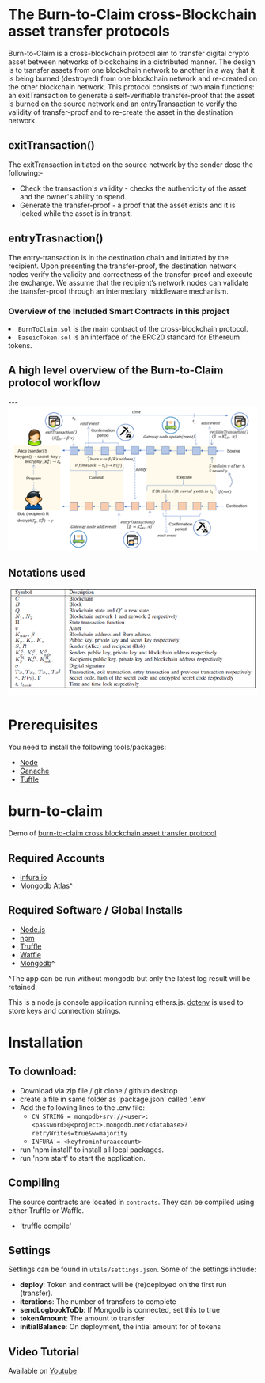 # The Burn-to-Claim cross-Blockchain asset transfer protocols
Burn-to-Claim is a cross-blockchain protocol aim to transfer digital crypto asset between networks of blockchains in a distributed manner. The design is to transfer assets from one blockchain network to another in a way that it is being burned (destroyed) from one blockchain network and re-created on the other blockchain network.
This protocol consists of two main functions: an exitTransaction to generate a self-verifiable transfer-proof that the asset is burned on the source network and an entryTransaction to verify the validity of transfer-proof and to re-create the asset in the destination network.

## exitTransaction()
The exitTransaction initiated on the source network by the sender dose the following:-
- Check the transaction's validity - checks the authenticity of the asset and the owner's ability to spend.
- Generate the transfer-proof - a proof that the asset exists and it is locked while the asset is in transit. 
## entryTrasnaction()
The entry-transaction is in the destination chain and initiated by the recipient. Upon presenting the transfer-proof, the destination network nodes verify the validity and correctness of the transfer-proof and execute the exchange. We assume that the recipient’s network nodes can validate the transfer-proof through an intermediary middleware mechanism.

### Overview of the Included Smart Contracts in this project

<li><code>BurnToClaim.sol</code> is the main contract of the cross-blockchain protocol.</li>
<li><code>BaseicToken.sol</code> is an interface of the ERC20 standard for Ethereum tokens.</li>


## A high level overview of the Burn-to-Claim protocol workflow

---![](/images/graphicalAbstract.png?raw=true)

## Notations used
<img src="./images/notations.png">


# Prerequisites
You need to install the following tools/packages:

* [Node](https://nodejs.org/en/)
* [Ganache](https://www.trufflesuite.com/ganache) 
* [Tuffle](https://www.trufflesuite.com) 


# burn-to-claim
Demo of [burn-to-claim cross blockchain asset transfer protocol](https://zhehou.github.io/papers/burn_to_claim_cross_blockchain_asset_transfer_protocol.pdf)

## Required Accounts
- [infura.io](https://infura.io/)
- [Mongodb Atlas](https://cloud.mongodb.com/)^
  
## Required Software / Global Installs
- [Node.js](https://nodejs.org/en/)
- [npm](https://www.npmjs.com/)
- [Truffle](https://www.trufflesuite.com/)
- [Waffle](https://ethereum-waffle.readthedocs.io/en/latest/index.html#)
- [Mongodb](https://docs.mongodb.com/manual/installation/)^

^The app can be run without mongodb but only the latest log result will be retained.

This is a node.js console application running ethers.js. [dotenv](https://www.npmjs.com/package/dotenv) is used to store keys and connection strings.

# Installation

## To download:
- Download via zip file / git clone / github desktop
- create a file in same folder as 'package.json' called '.env'
- Add the following lines to the .env file:  
  -  `CN_STRING = mongodb+srv://<user>:<password>@<project>.mongodb.net/<database>?retryWrites=true&w=majority`
  -  `INFURA = <keyfrominfuraaccount>`
- run 'npm install' to install all local packages.
- run 'npm start' to start the application.
  

## Compiling
The source contracts are located in `contracts`.
They can be compiled using either Truffle or Waffle.
- 'truffle compile'


## Settings
Settings can be found in `utils/settings.json`. Some of the settings include:
- **deploy**: Token and contract will be (re)deployed on the first run (transfer).
- **iterations**: The number of transfers to complete
- **sendLogbookToDb**: If Mongodb is connected, set this to true
- **tokenAmount**: The amount to transfer
- **initialBalance**: On deployment, the intial amount for of tokens


## Video Tutorial
Available on [Youtube](https://youtu.be/VhIfeQ-fgJ0)
  